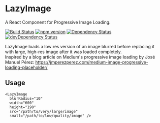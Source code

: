 # LazyImage    
A React Component for Progressive Image Loading.   

[![Build Status](https://travis-ci.org/Gattermeier/LazyImage.svg?branch=master)](https://travis-ci.org/Gattermeier/LazyImage) 
[![npm version](https://badge.fury.io/js/hapi-ff.svg)](https://badge.fury.io/js/hapi-ff) 
[![Dependency Status](https://david-dm.org/gattermeier/lazyimage.svg)](https://david-dm.org/Gattermeier/lazyimage) 
[![devDependency Status](https://david-dm.org/Gattermeier/lazyimage/dev-status.svg)](https://david-dm.org/Gattermeier/lazyimage#info=devDependencies)


LazyImage loads a low res version of an image blurred before replacing it with large, high-res image after it was loaded completely.   
Inspired by a blog article on Medium's progressive image loading by José Manuel Pérez: https://jmperezperez.com/medium-image-progressive-loading-placeholder/ 

## Usage   
```
<LazyImage
  blurRadius="10"
  width="600"
  height="190"
  src="/path/to/very/large/image"
  small="/path/to/low/quality/image" />
```
